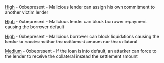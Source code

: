 
[High](High-0xbepresent_-_Malicious_lender_can_assign_his_own_commitment_to_another_victim_lender/README.md) - 0xbepresent - Malicious lender can assign his own commitment to another victim lender

[High](High-0xbepresent_-_Malicious_lender_can_block_borrower_repayment_causing_the_borrower_default/README.md) - 0xbepresent - Malicious lender can block borrower repayment causing the borrower default

[High](High-0xbepresent_-_Malicious_borrower_can_block_liquidations_causing_the_lender_to_receive_neither_the_settlement_amount_nor_the_collateral/README.md) - 0xbepresent - Malicious borrower can block liquidations causing the lender to receive neither the settlement amount nor the collateral

[Medium](Medium-0xbepresent_-_If_the_loan_is_into_default,_an_attacker_can_force_to_the_lender_to_receive_the_collateral_instead_the_settlement_amount/README.md) - 0xbepresent - If the loan is into default, an attacker can force to the lender to receive the collateral instead the settlement amount
